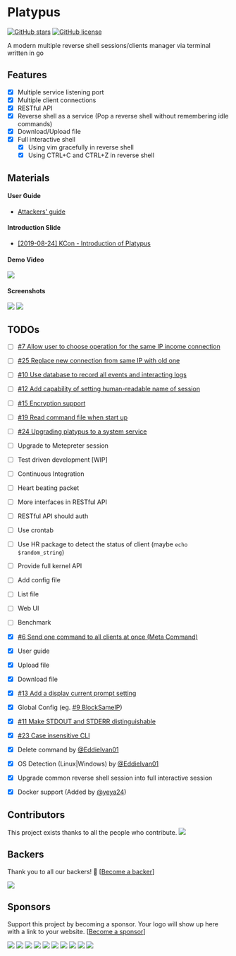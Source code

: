 # Platypus

[![GitHub stars](https://img.shields.io/github/stars/WangYihang/Platypus.svg)](https://github.com/WangYihang/Platypus/stargazers)
[![GitHub license](https://img.shields.io/github/license/WangYihang/Platypus.svg)](https://github.com/WangYihang/Platypus)

A modern multiple reverse shell sessions/clients manager via terminal written in go

## Features

- [x] Multiple service listening port
- [x] Multiple client connections
- [x] RESTful API
- [x] Reverse shell as a service (Pop a reverse shell without remembering idle commands)
- [x] Download/Upload file
- [x] Full interactive shell
  - [x] Using vim gracefully in reverse shell
  - [x] Using CTRL+C and CTRL+Z in reverse shell

## Materials

#### User Guide
* [Attackers' guide](./USAGE.md)

#### Introduction Slide
* [[2019-08-24] KCon - Introduction of Platypus ](https://github.com/WangYihang/Presentations/blob/master/2019-08-24%20Introduction%20of%20Platypus%20(KCon)/Introduction%20of%20Platypus.pdf)

#### Demo Video
[![](http://img.youtube.com/vi/Yfy6w8qXcQs/0.jpg)](http://www.youtube.com/watch?v=Yfy6w8qXcQs "Platypus")

#### Screenshots

![](https://upload-images.jianshu.io/upload_images/2355077-9ef699f1de815f9e.png?imageMogr2/auto-orient/strip%7CimageView2/2/w/1240)
![](https://upload-images.jianshu.io/upload_images/2355077-bd729ecfe7d2dcc0.png?imageMogr2/auto-orient/strip%7CimageView2/2/w/1240)

## TODOs
- [ ] [#7 Allow user to choose operation for the same IP income connection](https://github.com/WangYihang/Platypus/issues/7)
- [ ] [#25 Replace new connection from same IP with old one](https://github.com/WangYihang/Platypus/issues/25)
- [ ] [#10 Use database to record all events and interacting logs](https://github.com/WangYihang/Platypus/issues/10)
- [ ] [#12 Add capability of setting human-readable name of session](https://github.com/WangYihang/Platypus/issues/12)
- [ ] [#15 Encryption support](https://github.com/WangYihang/Platypus/issues/15)
- [ ] [#19 Read command file when start up](https://github.com/WangYihang/Platypus/issues/19)
- [ ] [#24 Upgrading platypus to a system service](https://github.com/WangYihang/Platypus/issues/24)
- [ ] Upgrade to Metepreter session
- [ ] Test driven development [WIP]
- [ ] Continuous Integration
- [ ] Heart beating packet
- [ ] More interfaces in RESTful API
- [ ] RESTful API should auth
- [ ] Use crontab
- [ ] Use HR package to detect the status of client (maybe `echo $random_string`)
- [ ] Provide full kernel API
- [ ] Add config file
- [ ] List file
- [ ] Web UI
- [ ] Benchmark
- [x] [#6 Send one command to all clients at once (Meta Command)](https://github.com/WangYihang/Platypus/issues/6)
- [x] User guide
- [x] Upload file
- [x] Download file
- [x] [#13 Add a display current prompt setting](https://github.com/WangYihang/Platypus/issues/13)
- [x] Global Config (eg. [#9 BlockSameIP](https://github.com/WangYihang/Platypus/pull/9))
- [x] [#11 Make STDOUT and STDERR distinguishable](https://github.com/WangYihang/Platypus/issues/11)
- [x] [#23 Case insensitive CLI](https://github.com/WangYihang/Platypus/issues/23)
- [x] Delete command by [@EddieIvan01](https://github.com/EddieIvan01)
- [x] OS Detection (Linux|Windows) by [@EddieIvan01](https://github.com/EddieIvan01)
- [x] Upgrade common reverse shell session into full interactive session
- [x] Docker support (Added by [@yeya24](https://github.com/yeya24))


## Contributors

This project exists thanks to all the people who contribute. 
<a href="https://github.com/WangYihang/Platypus/graphs/contributors"><img src="https://opencollective.com/Platypus/contributors.svg?width=890&button=false" /></a>


## Backers

Thank you to all our backers! 🙏 [[Become a backer](https://opencollective.com/Platypus#backer)]

<a href="https://opencollective.com/Platypus#backers" target="_blank"><img src="https://opencollective.com/Platypus/backers.svg?width=890"></a>


## Sponsors

Support this project by becoming a sponsor. Your logo will show up here with a link to your website. [[Become a sponsor](https://opencollective.com/Platypus#sponsor)]

<a href="https://opencollective.com/Platypus/sponsor/0/website" target="_blank"><img src="https://opencollective.com/Platypus/sponsor/0/avatar.svg"></a>
<a href="https://opencollective.com/Platypus/sponsor/1/website" target="_blank"><img src="https://opencollective.com/Platypus/sponsor/1/avatar.svg"></a>
<a href="https://opencollective.com/Platypus/sponsor/2/website" target="_blank"><img src="https://opencollective.com/Platypus/sponsor/2/avatar.svg"></a>
<a href="https://opencollective.com/Platypus/sponsor/3/website" target="_blank"><img src="https://opencollective.com/Platypus/sponsor/3/avatar.svg"></a>
<a href="https://opencollective.com/Platypus/sponsor/4/website" target="_blank"><img src="https://opencollective.com/Platypus/sponsor/4/avatar.svg"></a>
<a href="https://opencollective.com/Platypus/sponsor/5/website" target="_blank"><img src="https://opencollective.com/Platypus/sponsor/5/avatar.svg"></a>
<a href="https://opencollective.com/Platypus/sponsor/6/website" target="_blank"><img src="https://opencollective.com/Platypus/sponsor/6/avatar.svg"></a>
<a href="https://opencollective.com/Platypus/sponsor/7/website" target="_blank"><img src="https://opencollective.com/Platypus/sponsor/7/avatar.svg"></a>
<a href="https://opencollective.com/Platypus/sponsor/8/website" target="_blank"><img src="https://opencollective.com/Platypus/sponsor/8/avatar.svg"></a>
<a href="https://opencollective.com/Platypus/sponsor/9/website" target="_blank"><img src="https://opencollective.com/Platypus/sponsor/9/avatar.svg"></a>


